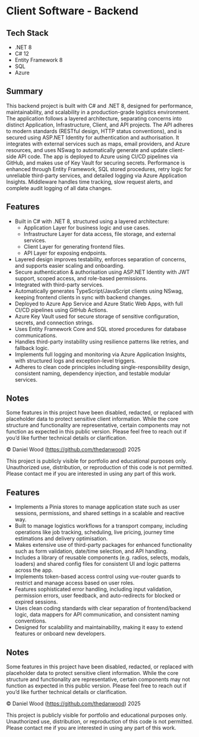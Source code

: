 # Client Software - Backend 

## Tech Stack

- .NET 8
- C# 12
- Entity Framework 8
- SQL
- Azure

## Summary

This backend project is built with C# and .NET 8, designed for performance, maintainability, and scalability in a production-grade logistics environment. The application follows a layered architecture, separating concerns into distinct Application, Infrastructure, Client, and API projects. The API adheres to modern standards (RESTful design, HTTP status conventions), and is secured using ASP.NET Identity for authentication and authorisation. It integrates with external services such as maps, email providers, and Azure resources, and uses NSwag to automatically generate and update client-side API code. The app is deployed to Azure using CI/CD pipelines via GitHub, and makes use of Key Vault for securing secrets. Performance is enhanced through Entity Framework, SQL stored procedures, retry logic for unreliable third-party services, and detailed logging via Azure Application Insights. Middleware handles time tracking, slow request alerts, and complete audit logging of all data changes.

## Features

- Built in C# with .NET 8, structured using a layered architecture:
  - Application Layer for business logic and use cases.
  - Infrastructure Layer for data access, file storage, and external services.
  - Client Layer for generating frontend files.
  - API Layer for exposing endpoints.
- Layered design improves testability, enforces separation of concerns, and supports easier scaling and onboarding.
- Secure authentication & authorisation using ASP.NET Identity with JWT support, scoped access, and role-based permissions.
- Integrated with third-party services.
- Automatically generates TypeScript/JavaScript clients using NSwag, keeping frontend clients in sync with backend changes.
- Deployed to Azure App Service and Azure Static Web Apps, with full CI/CD pipelines using GitHub Actions.
- Azure Key Vault used for secure storage of sensitive configuration, secrets, and connection strings.
- Uses Entity Framework Core and SQL stored procedures for database communications.
- Handles third-party instability using resilience patterns like retries, and fallback logic.
- Implements full logging and monitoring via Azure Application Insights, with structured logs and exception-level triggers.
- Adheres to clean code principles including single-responsibility design, consistent naming, dependency injection, and testable modular services.

## Notes

Some features in this project have been disabled, redacted, or replaced with placeholder data to protect sensitive client information. While the core structure and functionality are representative, certain components may not function as expected in this public version. Please feel free to reach out if you’d like further technical details or clarification.




© Daniel Wood (https://github.com/thedanwood) 2025

This project is publicly visible for portfolio and educational purposes only.  
Unauthorized use, distribution, or reproduction of this code is not permitted.  
Please contact me if you are interested in using any part of this work.

## Features

- Implements a Pinia stores to manage application state such as user sessions, permissions, and shared settings in a scalable and reactive way.
- Built to manage logistics workflows for a transport company, including operations like job tracking, scheduling, live pricing, journey time estimations and delivery optimisation.
- Makes extensive use of third-party packages for enhanced functionality such as form validation, date/time selection, and API handling.
- Includes a library of reusable components (e.g. radios, selects, modals, loaders) and shared config files for consistent UI and logic patterns across the app.
- Implements token-based access control using vue-router guards to restrict and manage access based on user roles.
- Features sophisticated error handling, including input validation, permission errors, user feedback, and auto-redirects for blocked or expired sessions.
- Uses clean coding standards with clear separation of frontend/backend logic, data mappers for API communication, and consistent naming conventions.
- Designed for scalability and maintainability, making it easy to extend features or onboard new developers.

## Notes

Some features in this project have been disabled, redacted, or replaced with placeholder data to protect sensitive client information. While the core structure and functionality are representative, certain components may not function as expected in this public version. Please feel free to reach out if you’d like further technical details or clarification.




© Daniel Wood (https://github.com/thedanwood) 2025

This project is publicly visible for portfolio and educational purposes only.  
Unauthorized use, distribution, or reproduction of this code is not permitted.  
Please contact me if you are interested in using any part of this work.
